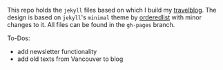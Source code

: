 This repo holds the `jekyll` files based on which I build my [travelblog](https://nkueng.github.io/travelblog/).
The design is based on `jekyll`'s `minimal` theme by [orderedlist](https://github.com/orderedlist) with minor changes to it.
All files can be found in the `gh-pages` branch.

To-Dos:
- add newsletter functionality
- add old texts from Vancouver to blog